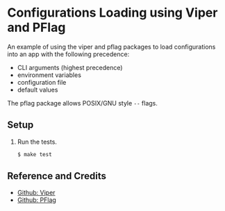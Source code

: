 # Configurations Loading using Viper and PFlag

An example of using the viper and pflag packages to load configurations into an app with the following precedence:

* CLI arguments (highest precedence)
* environment variables
* configuration file
* default values

The pflag package allows POSIX/GNU style `--` flags.

## Setup

1. Run the tests.

   ```bash
   $ make test
   ```

## Reference and Credits

* [Github: Viper](https://github.com/spf13/viper)
* [Github: PFlag](https://github.com/spf13/pflag)
